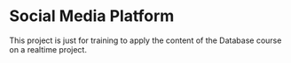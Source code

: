 # Social Media Platform

This project is just for training to apply the content of the Database course on a realtime project.
